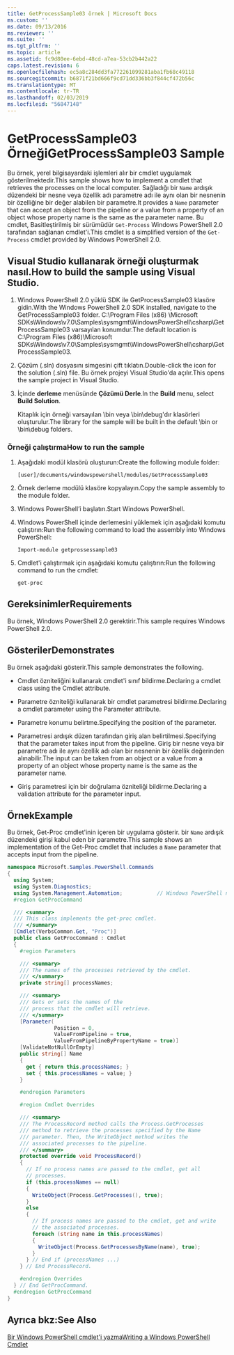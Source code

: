 ```yaml
---
title: GetProcessSample03 örnek | Microsoft Docs
ms.custom: ''
ms.date: 09/13/2016
ms.reviewer: ''
ms.suite: ''
ms.tgt_pltfrm: ''
ms.topic: article
ms.assetid: fc9d80ee-6ebd-48cd-a7ea-53cb2b442a22
caps.latest.revision: 6
ms.openlocfilehash: ec5a8c284dd3fa772261099281aba1fb68c49118
ms.sourcegitcommit: b6871f21bd666f9cd71dd336bb3f844cf472b56c
ms.translationtype: MT
ms.contentlocale: tr-TR
ms.lasthandoff: 02/03/2019
ms.locfileid: "56847148"
---
```

# <a name="getprocesssample03-sample"></a><span data-ttu-id="1c3ce-102">GetProcessSample03 Örneği</span><span class="sxs-lookup"><span data-stu-id="1c3ce-102">GetProcessSample03 Sample</span></span>

<span data-ttu-id="1c3ce-103">Bu örnek, yerel bilgisayardaki işlemleri alır bir cmdlet uygulamak gösterilmektedir.</span><span class="sxs-lookup"><span data-stu-id="1c3ce-103">This sample shows how to implement a cmdlet that retrieves the processes on the local computer.</span></span> <span data-ttu-id="1c3ce-104">Sağladığı bir `Name` ardışık düzendeki bir nesne veya özellik adı parametre adı ile aynı olan bir nesnenin bir özelliğine bir değer alabilen bir parametre.</span><span class="sxs-lookup"><span data-stu-id="1c3ce-104">It provides a `Name` parameter that can accept an object from the pipeline or a value from a property of an object whose property name is the same as the parameter name.</span></span> <span data-ttu-id="1c3ce-105">Bu cmdlet, Basitleştirilmiş bir sürümüdür `Get-Process` Windows PowerShell 2.0 tarafından sağlanan cmdlet'i.</span><span class="sxs-lookup"><span data-stu-id="1c3ce-105">This cmdlet is a simplified version of the `Get-Process` cmdlet provided by Windows PowerShell 2.0.</span></span>

## <a name="how-to-build-the-sample-using-visual-studio"></a><span data-ttu-id="1c3ce-106">Visual Studio kullanarak örneği oluşturmak nasıl.</span><span class="sxs-lookup"><span data-stu-id="1c3ce-106">How to build the sample using Visual Studio.</span></span>

1. <span data-ttu-id="1c3ce-107">Windows PowerShell 2.0 yüklü SDK ile GetProcessSample03 klasöre gidin.</span><span class="sxs-lookup"><span data-stu-id="1c3ce-107">With the Windows PowerShell 2.0 SDK installed, navigate to the GetProcessSample03 folder.</span></span> <span data-ttu-id="1c3ce-108">C:\Program Files (x86) \Microsoft SDKs\Windows\v7.0\Samples\sysmgmt\WindowsPowerShell\csharp\GetProcessSample03 varsayılan konumdur.</span><span class="sxs-lookup"><span data-stu-id="1c3ce-108">The default location is C:\Program Files (x86)\Microsoft SDKs\Windows\v7.0\Samples\sysmgmt\WindowsPowerShell\csharp\GetProcessSample03.</span></span>

2. <span data-ttu-id="1c3ce-109">Çözüm (.sln) dosyasını simgesini çift tıklatın.</span><span class="sxs-lookup"><span data-stu-id="1c3ce-109">Double-click the icon for the solution (.sln) file.</span></span> <span data-ttu-id="1c3ce-110">Bu örnek projeyi Visual Studio'da açılır.</span><span class="sxs-lookup"><span data-stu-id="1c3ce-110">This opens the sample project in Visual Studio.</span></span>

3. <span data-ttu-id="1c3ce-111">İçinde **derleme** menüsünde **Çözümü Derle**.</span><span class="sxs-lookup"><span data-stu-id="1c3ce-111">In the **Build** menu, select **Build Solution**.</span></span>

    <span data-ttu-id="1c3ce-112">Kitaplık için örneği varsayılan \bin veya \bin\debug'dır klasörleri oluşturulur.</span><span class="sxs-lookup"><span data-stu-id="1c3ce-112">The library for the sample will be built in the default \bin or \bin\debug folders.</span></span>

### <a name="how-to-run-the-sample"></a><span data-ttu-id="1c3ce-113">Örneği çalıştırma</span><span class="sxs-lookup"><span data-stu-id="1c3ce-113">How to run the sample</span></span>

1. <span data-ttu-id="1c3ce-114">Aşağıdaki modül klasörü oluşturun:</span><span class="sxs-lookup"><span data-stu-id="1c3ce-114">Create the following module folder:</span></span>

    `[user]/documents/windowspowershell/modules/GetProcessSample03`

2. <span data-ttu-id="1c3ce-115">Örnek derleme modülü klasöre kopyalayın.</span><span class="sxs-lookup"><span data-stu-id="1c3ce-115">Copy the sample assembly to the module folder.</span></span>

3. <span data-ttu-id="1c3ce-116">Windows PowerShell’i başlatın.</span><span class="sxs-lookup"><span data-stu-id="1c3ce-116">Start Windows PowerShell.</span></span>

4. <span data-ttu-id="1c3ce-117">Windows PowerShell içinde derlemesini yüklemek için aşağıdaki komutu çalıştırın:</span><span class="sxs-lookup"><span data-stu-id="1c3ce-117">Run the following command to load the assembly into Windows PowerShell:</span></span>

    `Import-module getprossessample03`

5. <span data-ttu-id="1c3ce-118">Cmdlet'i çalıştırmak için aşağıdaki komutu çalıştırın:</span><span class="sxs-lookup"><span data-stu-id="1c3ce-118">Run the following command to run the cmdlet:</span></span>

    `get-proc`

## <a name="requirements"></a><span data-ttu-id="1c3ce-119">Gereksinimler</span><span class="sxs-lookup"><span data-stu-id="1c3ce-119">Requirements</span></span>

<span data-ttu-id="1c3ce-120">Bu örnek, Windows PowerShell 2.0 gerektirir.</span><span class="sxs-lookup"><span data-stu-id="1c3ce-120">This sample requires Windows PowerShell 2.0.</span></span>

## <a name="demonstrates"></a><span data-ttu-id="1c3ce-121">Gösteriler</span><span class="sxs-lookup"><span data-stu-id="1c3ce-121">Demonstrates</span></span>

<span data-ttu-id="1c3ce-122">Bu örnek aşağıdaki gösterir.</span><span class="sxs-lookup"><span data-stu-id="1c3ce-122">This sample demonstrates the following.</span></span>

- <span data-ttu-id="1c3ce-123">Cmdlet özniteliğini kullanarak cmdlet'i sınıf bildirme.</span><span class="sxs-lookup"><span data-stu-id="1c3ce-123">Declaring a cmdlet class using the Cmdlet attribute.</span></span>

- <span data-ttu-id="1c3ce-124">Parametre özniteliği kullanarak bir cmdlet parametresi bildirme.</span><span class="sxs-lookup"><span data-stu-id="1c3ce-124">Declaring a cmdlet parameter using the Parameter attribute.</span></span>

- <span data-ttu-id="1c3ce-125">Parametre konumu belirtme.</span><span class="sxs-lookup"><span data-stu-id="1c3ce-125">Specifying the position of the parameter.</span></span>

- <span data-ttu-id="1c3ce-126">Parametresi ardışık düzen tarafından giriş alan belirtilmesi.</span><span class="sxs-lookup"><span data-stu-id="1c3ce-126">Specifying that the parameter takes input from the pipeline.</span></span> <span data-ttu-id="1c3ce-127">Giriş bir nesne veya bir parametre adı ile aynı özellik adı olan bir nesnenin bir özellik değerinden alınabilir.</span><span class="sxs-lookup"><span data-stu-id="1c3ce-127">The input can be taken from an object or a value from a property of an object whose property name is the same as the parameter name.</span></span>

- <span data-ttu-id="1c3ce-128">Giriş parametresi için bir doğrulama özniteliği bildirme.</span><span class="sxs-lookup"><span data-stu-id="1c3ce-128">Declaring a validation attribute for the parameter input.</span></span>

## <a name="example"></a><span data-ttu-id="1c3ce-129">Örnek</span><span class="sxs-lookup"><span data-stu-id="1c3ce-129">Example</span></span>

<span data-ttu-id="1c3ce-130">Bu örnek, Get-Proc cmdlet'inin içeren bir uygulama gösterir. bir `Name` ardışık düzendeki girişi kabul eden bir parametre.</span><span class="sxs-lookup"><span data-stu-id="1c3ce-130">This sample shows an implementation of the Get-Proc cmdlet that includes a `Name` parameter that accepts input from the pipeline.</span></span>

```csharp
namespace Microsoft.Samples.PowerShell.Commands
{
  using System;
  using System.Diagnostics;
  using System.Management.Automation;           // Windows PowerShell namespace
  #region GetProcCommand

  /// <summary>
  /// This class implements the get-proc cmdlet.
  /// </summary>
  [Cmdlet(VerbsCommon.Get, "Proc")]
  public class GetProcCommand : Cmdlet
  {
    #region Parameters

    /// <summary>
    /// The names of the processes retrieved by the cmdlet.
    /// </summary>
    private string[] processNames;

    /// <summary>
    /// Gets or sets the names of the
    /// process that the cmdlet will retrieve.
    /// </summary>
    [Parameter(
               Position = 0,
               ValueFromPipeline = true,
               ValueFromPipelineByPropertyName = true)]
    [ValidateNotNullOrEmpty]
    public string[] Name
    {
      get { return this.processNames; }
      set { this.processNames = value; }
    }

    #endregion Parameters

    #region Cmdlet Overrides

    /// <summary>
    /// The ProcessRecord method calls the Process.GetProcesses
    /// method to retrieve the processes specified by the Name
    /// parameter. Then, the WriteObject method writes the
    /// associated processes to the pipeline.
    /// </summary>
    protected override void ProcessRecord()
    {
      // If no process names are passed to the cmdlet, get all
      // processes.
      if (this.processNames == null)
      {
        WriteObject(Process.GetProcesses(), true);
      }
      else
      {
        // If process names are passed to the cmdlet, get and write
        // the associated processes.
        foreach (string name in this.processNames)
        {
          WriteObject(Process.GetProcessesByName(name), true);
        }
      } // End if (processNames ...)
    } // End ProcessRecord.

    #endregion Overrides
  } // End GetProcCommand.
  #endregion GetProcCommand
}
```

## <a name="see-also"></a><span data-ttu-id="1c3ce-131">Ayrıca bkz:</span><span class="sxs-lookup"><span data-stu-id="1c3ce-131">See Also</span></span>

[<span data-ttu-id="1c3ce-132">Bir Windows PowerShell cmdlet'i yazma</span><span class="sxs-lookup"><span data-stu-id="1c3ce-132">Writing a Windows PowerShell Cmdlet</span></span>](./writing-a-windows-powershell-cmdlet.md)
